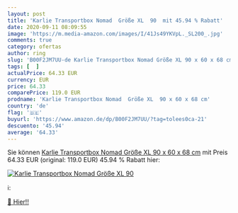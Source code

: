 ```yaml
---
layout: post
title: 'Karlie Transportbox Nomad  Größe XL  90  mit 45.94 % Rabatt'
date: 2020-09-11 08:09:55
image: 'https://m.media-amazon.com/images/I/41Js49YKVpL._SL200_.jpg'
comments: true
category: ofertas
author: ring
slug: 'B00F2JM7UU-de Karlie Transportbox Nomad Größe XL 90 x 60 x 68 cm'
tags: [  ]
actualPrice: 64.33 EUR
currency: EUR
price: 64.33
comparePrice: 119.0 EUR
prodname: 'Karlie Transportbox Nomad  Größe XL  90 x 60 x 68 cm'
country: 'de'
flag: '🇩🇪'
buyurl: 'https://www.amazon.de/dp/B00F2JM7UU/?tag=tolees0ca-21'
descuento: '45.94'
average: '64.33'
---
```


Sie können [Karlie Transportbox Nomad  Größe XL  90 x 60 x 68 cm](https://www.amazon.de/dp/B00F2JM7UU/?tag=tolees0ca-21) mit Preis 64.33 EUR (original: 119.0 EUR) 45.94 % Rabatt hier:

[![Karlie Transportbox Nomad  Größe XL  90 ](https://m.media-amazon.com/images/I/41Js49YKVpL._SL200_.jpg)](https://www.amazon.de/dp/B00F2JM7UU/?tag=tolees0ca-21)

ℹ️:


[🛒 Hier!!](https://www.amazon.de/dp/B00F2JM7UU/?tag=tolees0ca-21)
